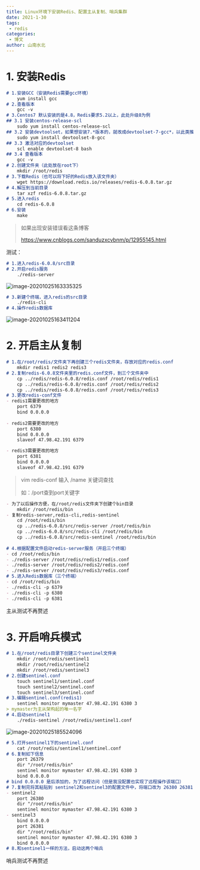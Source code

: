 ```yaml
---
title: Linux环境下安装Redis、配置主从复制、哨兵集群
date: 2021-1-30
tags:
 - redis
categories: 
 - 博文
author: 山南水北
---
```


# 1. 安装Redis

```markdown
# 1.安装GCC（安装Redis需要gcc环境）
	yum install gcc
# 2.查看版本
	gcc -v
# 3.Centos7 默认安装的是4.8，Redis要求5.2以上，此处升级8为例
## 3.1 安装centos-release-scl
	sudo yum install centos-release-scl
## 3.2 安装devtoolset，如果想安装7.*版本的，就改成devtoolset-7-gcc*，以此类推
	sudo yum install devtoolset-8-gcc
## 3.3 激活对应的devtoolset
	scl enable devtoolset-8 bash
## 3.4 查看版本
	gcc -v
# 2.创建文件夹（此处放在root下）
	mkdir /root/redis
# 3.下载Redis（也可以将下好的Redis放入该文件夹）
	wget https://download.redis.io/releases/redis-6.0.8.tar.gz
# 4.解压到当前目录
	tar xzf redis-6.0.8.tar.gz
# 5.进入redis
	cd redis-6.0.8
# 6.安装
	make
```

> 如果出现安装错误看这条博客
>
> https://www.cnblogs.com/sanduzxcvbnm/p/12955145.html

测试：

```markdown
# 1.进入redis-6.0.8/src目录
# 2.开启redis服务
	./redis-server
```

![image-20201025163335325](https://ivans-bucket.oss-cn-beijing.aliyuncs.com/typora/image-20201025163335325.png)

```markdown
# 3.新建个终端，进入redis的src目录
	./redis-cli
# 4.操作redis数据库
```

![image-20201025163411204](https://ivans-bucket.oss-cn-beijing.aliyuncs.com/typora/image-20201025163411204.png)

# 2. 开启主从复制

```markdown
# 1.在/root/redis/文件夹下再创建三个redis文件夹，存放对应的redis.conf
	mkdir redis1 redis2 redis3
# 2.复制redis-6.0.8文件夹里的redis.conf文件，到三个文件夹中
	cp ../redis/redis-6.0.8/redis.conf /root/redis/redis1
	cp ../redis/redis-6.0.8/redis.conf /root/redis/redis2
	cp ../redis/redis-6.0.8/redis.conf /root/redis/redis3
# 3.更改redis-conf文件	
- redis1需要更改的地方
	port 6379
	bind 0.0.0.0
	
- redis2需要更改的地方
	port 6380
	bind 0.0.0.0
	slaveof 47.98.42.191 6379

- redis3需要更改的地方
	port 6381
	bind 0.0.0.0
	slaveof 47.98.42.191 6379
```

> vim redis-conf  输入 /name 关键词查找
>
> 如：/port查到port关键字



```markdown
- 为了以后操作方便，在/root/redis文件夹下创建个bin目录
	mkdir /root/redis/bin
- 复制redis-server,redis-cli,redis-sentinel
	cd /root/redis/bin
	cp ../redis-6.0.8/src/redis-server /root/redis/bin
	cp ../redis-6.0.8/src/redis-cli /root/redis/bin
	cp ../redis-6.0.8/src/redis-sentinel /root/redis/bin
	
# 4.根据配置文件启动redis-server服务（开启三个终端）
- cd /root/redis/bin
- ./redis-server /root/redis/redis1/redis.conf
- ./redis-server /root/redis/redis2/redis.conf
- ./redis-server /root/redis/redis3/redis.conf
# 5.进入Redis数据库（三个终端）
- cd /root/redis/bin
- ./redis-cli -p 6379 
- ./redis-cli -p 6380
- ./redis-cli -p 6381
```

主从测试不再赘述

# 3. 开启哨兵模式

```markdown
# 1.在/root/redis目录下创建三个sentinel文件夹
	mkdir /root/redis/sentinel1
	mkdir /root/redis/sentinel2
	mkdir /root/redis/sentinel3
# 2.创建sentinel.conf
	touch sentinel1/sentinel.conf
	touch sentinel2/sentinel.conf
	touch sentinel3/sentinel.conf
# 3.编辑sentinel.conf(redis1)
	sentinel monitor mymaster 47.98.42.191 6380 3
> mymaster为主从架构起的唯一名字
# 4.启动sentinel1
	./redis-sentinel /root/redis/sentinel1.conf
```

![image-20201025185524096](https://ivans-bucket.oss-cn-beijing.aliyuncs.com/typora/image-20201025185524096.png)

```markdown
# 5.打开sentinel1下的sentinel.conf
	cat /root/redis/sentinel1/sentinel.conf
# 6.复制如下信息
	port 26379
	dir "/root/redis/bin"
	sentinel monitor mymaster 47.98.42.191 6380 3
	bind 0.0.0.0
# bind 0.0.0.0 是后添加的，为了远程访问（但是我没配置也实现了远程操作该端口）
# 7.复制完将其粘贴到 sentinel2和sentinel3的配置文件中，将端口改为 26380 26381
- sentinel2
	port 26380
	dir "/root/redis/bin"
	sentinel monitor mymaster 47.98.42.191 6380 3
- sentinel3
	bind 0.0.0.0
	port 26381
	dir "/root/redis/bin"
	sentinel monitor mymaster 47.98.42.191 6380 3
	bind 0.0.0.0
# 8.和sentinel1一样的方法，启动这两个哨兵
```

哨兵测试不再赘述